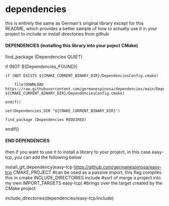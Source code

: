 # dependencies
this is entirely the same as German's original library except for this README, which provides a better sample of how to actually use it in your project to include or install directories from github

####
#### DEPENDENCIES (installing this library into your poject CMake)
####
find_package (Dependencies QUIET)

if (NOT ${Dependencies_FOUND})

    if (NOT EXISTS ${CMAKE_CURRENT_BINARY_DIR}/DependenciesConfig.cmake)
    
        file(DOWNLOAD https://raw.githubusercontent.com/germanespinosa/dependencies/main/DependenciesConfig.cmake ${CMAKE_CURRENT_BINARY_DIR}/DependenciesConfig.cmake)
        
    endif()
    
    set(Dependencies_DIR "${CMAKE_CURRENT_BINARY_DIR}")
    
    find_package (Dependencies REQUIRED)
    
endif()

####
#### END DEPENDENCIES

####


then if you want to use it to install a library to your project, in this case easy-tcp, you can add the following below

install_git_dependency(easy-tcp https://github.com/germanespinosa/easy-tcp CMAKE_PROJECT #can be used as a passive import, this flag compiles this in cmake
        INCLUDE_DIRECTORIES include #sort of merge a project into my own
        IMPORT_TARGETS easy-tcp) #brings over the target created by the CMake project
       
include_directories(dependencies/easy-tcp/include)
